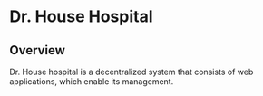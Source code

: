 <h1>Dr. House Hospital</h1>
<h2>Overview</h2>
<p>Dr. House hospital is a decentralized system that consists of web applications, which enable its management.</p>
